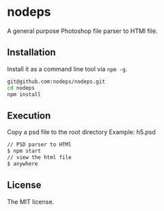 nodeps
==============================
A general purpose Photoshop file parser to HTMl file.

## Installation

Install it as a command line tool via `npm -g`.

```sh
git@github.com:nodeps/nodeps.git
cd nodeps
npm install 
```

## Execution

Copy a psd file to the root directory
Example: h5.psd

```sh
// PSD parser to HTMl
$ npm start
// view the html file
$ anywhere

```


## License
The MIT license.
